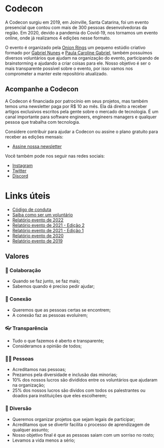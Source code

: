 # Codecon

A Codecon surgiu em 2019, em Joinville, Santa Catarina, foi um evento presencial que contou com mais de 300 pessoas desenvolvedoras da região. Em 2020, devido a pandemia do Covid-19, nos tornamos um evento online, onde já realizamos 4 edições nesse formato.

O evento é organizado pela [Onion Rings](https://onionrings.com.br) um pequeno estúdio criativo formado por [Gabriel Nunes](https://www.linkedin.com/in/gabrielnunes/) e [Paula Caroline Gabriel](https://www.linkedin.com/in/paula-caroline-gabriel/), também possuímos diversos voluntários que ajudam na organização do evento, participando de brainstorming e ajudando a criar coisas para ele. Nosso objetivo é ser o mais transparente possível sobre o evento, por isso vamos nos comprometer a manter este repositório atualizado.

## Acompanhe a Codecon

A Codecon é financiada por patrocínio em seus projetos, mas também temos uma newsletter paga por R$ 10 ao mês. Ela dá direito a receber artigos exclusivos escritos pela gente sobre o mercado de tecnologia. É um canal importante para software engineers, engineers managers e qualquer pessoa que trabalha com tecnologia.

Considere contribuir para ajudar a Codecon ou assine o plano gratuito para receber as edições mensais:
- [Assine nossa newsletter](https://codecon.substack.com/)

Você também pode nos seguir nas redes sociais:
- [Instagram](https://instagram.com/codecon.dev)
- [Twitter](https://twitter.com/codecondev)
- [Discord](https://codecon.dev/discord)

# Links úteis

- [Código de conduta](https://github.com/codecon-dev/codecon/blob/main/CODE_OF_CONDUCT.md)
- [Saiba como ser um voluntário](https://github.com/codecon-dev/codecon/blob/main/CONTRIBUTING.md)
- [Relatório evento de 2022](https://docs.google.com/presentation/d/1JJgjmS4c6pxXjX-xAq_lrOGgR-fime-zDVT_4f_s0Lg/edit?usp=sharing)
- [Relatório evento de 2021 - Edição 2](https://docs.google.com/presentation/d/1Rvq1Xfin0osOBP51DzMiF90q7cVQCRcWuXV-ya51-bE/edit#slide=id.g8a6c8f733c_0_46)
- [Relatório evento de 2021 - Edição 1](https://docs.google.com/presentation/d/12yS7JfV3wLc0gAVwuuNHCzF5P9XgkaeVYVr_656vdXE/edit?usp=sharing)
- [Relatório evento de 2020](https://docs.google.com/presentation/d/197OrcqPm7qMluW5-8W-rxFF6vOVweGCQKpmARrvCldY/edit?usp=sharing)
- [Relatório evento de 2019](https://drive.google.com/file/d/1qaecwogplTbIJsL9J6XCU9MZb3EYafav/view?usp=sharing)

## Valores

### 💪 Colaboração
- Quando se faz junto, se faz mais;
- Sabemos quando é preciso pedir ajudar;
  
### 🤝 Conexão

- Queremos que as pessoas certas se encontrem;
- A conexão faz as pessoas evoluírem;

### 👓 Transparência

- Tudo o que fazemos é aberto e transparente;
- Consideramos a opinião de todos;

### 💁‍♀️ Pessoas

- Acreditamos nas pessoas;
- Prezamos pela diversidade e inclusão das minorias;
- 10% dos nossos lucros são divididos entre os voluntários que ajudaram na organização;
- 25% dos nossos lucros são dividos com todos os palestrantes ou doados para instituições que eles escolherem;

### 🎉 Diversão

- Queremos organizar projetos que sejam legais de participar;
- Acreditamos que se divertir facilita o processo de aprendizagem de qualquer assunto;
- Nosso objetivo final é que as pessoas saiam com um sorriso no rosto;
- Levamos a vida menos a sério;
